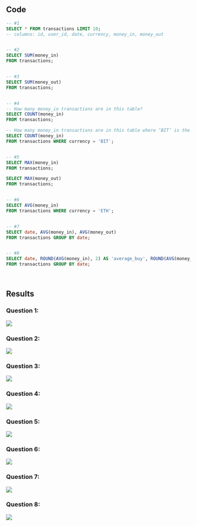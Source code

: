 ## Code
```sql
-- #1
SELECT * FROM transactions LIMIT 10;
-- columns: id, user_id, date, currency, money_in, money_out


-- #2
SELECT SUM(money_in)
FROM transactions;


-- #3
SELECT SUM(money_out)
FROM transactions;


-- #4
-- How many money_in transactions are in this table?
SELECT COUNT(money_in)
FROM transactions;

-- How many money_in transactions are in this table where ‘BIT’ is the currency?
SELECT COUNT(money_in)
FROM transactions WHERE currency = 'BIT';


-- #5
SELECT MAX(money_in)
FROM transactions;

SELECT MAX(money_out)
FROM transactions;


-- #6
SELECT AVG(money_in)
FROM transactions WHERE currency = 'ETH';


-- #7
SELECT date, AVG(money_in), AVG(money_out)
FROM transactions GROUP BY date;


-- #8
SELECT date, ROUND(AVG(money_in), 2) AS 'average_buy', ROUND(AVG(money_out), 2) AS 'average_sell'
FROM transactions GROUP BY date;
```

<br>

## Results

### Question 1:
![](https://github.com/jeyla380/codecademy_projects/blob/main/datascience/sql/cryptocurrency_exchange/results/Q1_result.png)

### Question 2:
![](https://github.com/jeyla380/codecademy_projects/blob/main/datascience/sql/cryptocurrency_exchange/results/Q2_result.png)

### Question 3:
![](https://github.com/jeyla380/codecademy_projects/blob/main/datascience/sql/cryptocurrency_exchange/results/Q3_result.png)

### Question 4:
![](https://github.com/jeyla380/codecademy_projects/blob/main/datascience/sql/cryptocurrency_exchange/results/Q4_result.png)

### Question 5:
![](https://github.com/jeyla380/codecademy_projects/blob/main/datascience/sql/cryptocurrency_exchange/results/Q5_result.png)

### Question 6:
![](https://github.com/jeyla380/codecademy_projects/blob/main/datascience/sql/cryptocurrency_exchange/results/Q6_result.png)

### Question 7:
![](https://github.com/jeyla380/codecademy_projects/blob/main/datascience/sql/cryptocurrency_exchange/results/Q7_result.png)

### Question 8:
![](https://github.com/jeyla380/codecademy_projects/blob/main/datascience/sql/cryptocurrency_exchange/results/Q8_result.png)
